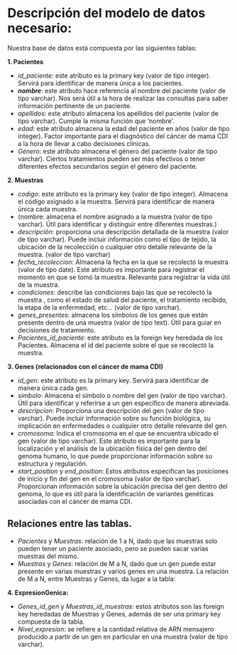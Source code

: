 # Descripción del modelo de datos necesario:
Nuestra base de datos está compuesta por las siguientes tablas:

**1.	Pacientes**
-	_id_paciente_: este atributo es la primary key (valor de tipo integer). Servirá para identificar de manera única a los pacientes.
-	**_nombre_**: este atributo hace referencia al nombre del paciente (valor de tipo varchar). Nos será útil a la hora de realizar las consultas para saber información pertinente de un paciente.
-	_apellidos_: este atributo almacena los apellidos del paciente (valor de tipo varchar). Cumple la misma función que ‘nombre’.
-	_edad_: este atributo almacena la edad del paciente en años (valor de tipo integer). Factor importante para el diagnóstico del cáncer de mama CDI a la hora de llevar a cabo decisiones clínicas.
-	_Género_: este atributo almacena el género del paciente (valor de tipo varchar). Ciertos tratamientos pueden ser más efectivos o tener diferentes efectos secundarios según el género del paciente.

**2.	Muestras**
-	_codigo_: este atributo es la primary key (valor de tipo integer). Almacena el código asignado a la muestra. Servirá para identificar de manera única cada muestra. 
-	(nombre: almacena el nombre asignado a la muestra (valor de tipo varchar). Útil para identificar y distinguir entre diferentes muestras.)
-	_descripción_: proporciona una descripción detallada de la muestra (valor de tipo varchar). Puede incluir información como el tipo de tejido, la ubicación de la recolección o cualquier otro detalle relevante de la muestra. (valor de tipo varchar)
-	_fecha_recoleccion_: Almacena la fecha en la que se recolectó la muestra (valor de tipo date). Este atributo es importante para registrar el momento en que se tomó la muestra. Relevante para registrar la vida útil de la muestra.
-	_condiciones_: describe las condiciones bajo las que se recolectó la muestra , como el estado de salud del paciente, el tratamiento recibido, la etapa de la enfermedad, etc... (valor de tipo varchar).
-	_genes_presentes_: almacena los símbolos de los genes que están presente dentro de una muestra (valor de tipo text). Útil para guiar en decisiones de tratamiento.
-	_Pacientes_id_paciente_: este atributo es la foreign key heredada de los Pacientes. Almacena el id del paciente sobre el que se recolectó la muestra.

**3.	Genes (relacionados con el cáncer de mama CDI)**
-	_id_gen_: este atributo es la primary key. Servirá para identificar de manera única cada gen.
-	_simbolo_: Almacena el símbolo o nombre del gen (valor de tipo varchar). Útil para identificar y referirse a un gen específico de manera abreviada.
-	_descripcion_: Proporciona una descripción del gen (valor de tipo varchar). Puede incluir información sobre su función biológica, su implicación en enfermedades o cualquier otro detalle relevante del gen. 
-	_cromosoma_: Indica el cromosoma en el que se encuentra ubicado el gen (valor de tipo varchar). Este atributo es importante para la localización y el análisis de la ubicación física del gen dentro del genoma humano, lo que puede proporcionar información sobre su estructura y regulación.
-	_start_position_ y _end_position_: Estos atributos especifican las posiciones de inicio y fin del gen en el cromosoma (valor de tipo varchar). Proporcionan información sobre la ubicación precisa del gen dentro del genoma, lo que es útil para la identificación de variantes genéticas asociadas con el cáncer de mama CDI.

## **Relaciones entre las tablas.**
-	_Pacientes_ y _Muestras_: relación de 1 a N, dado que las muestras solo pueden tener un paciente asociado, pero se pueden sacar varias muestras del mismo.
-	_Muestras_ y _Genes_: relación de M a N, dado que un gen puede estar presente en varias muestras y varios genes en una muestra.
La relación de M a N, entre Muestras y Genes, da lugar a la tabla:


**4.	ExpresionGenica:**
-	_Genes_id_gen_ y _Muestras_id_muestras_: estos atributos son las foreign key heredadas de Muestras y Genes, además de ser una primary key compuesta de la tabla.
-	_Nivel_expresion_:  se refiere a la cantidad relativa de ARN mensajero producido a partir de un gen en particular en una muestra (valor de tipo varchar).
